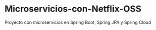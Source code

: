 # Microservicios-con-Netflix-OSS
Proyecto con microservicios en Spring Boot, Spring JPA y Spring Cloud
